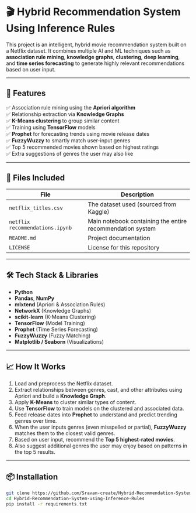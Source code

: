 # 🎬 Hybrid Recommendation System Using Inference Rules

This project is an intelligent, hybrid movie recommendation system built on a Netflix dataset. It combines multiple AI and ML techniques such as **association rule mining**, **knowledge graphs**, **clustering**, **deep learning**, and **time series forecasting** to generate highly relevant recommendations based on user input.

---

## 📌 Features

✅ Association rule mining using the **Apriori algorithm**  
✅ Relationship extraction via **Knowledge Graphs**  
✅ **K-Means clustering** to group similar content  
✅ Training using **TensorFlow** models  
✅ **Prophet** for forecasting trends using movie release dates  
✅ **FuzzyWuzzy** to smartly match user-input genres  
✅ Top 5 recommended movies shown based on highest ratings  
✅ Extra suggestions of genres the user may also like  

---

## 📂 Files Included

| File | Description |
|------|-------------|
| `netflix_titles.csv` | The dataset used (sourced from Kaggle) |
| `netflix recommendations.ipynb` | Main notebook containing the entire recommendation system |
| `README.md` | Project documentation |
| `LICENSE` | License for this repository |

---

## 🛠️ Tech Stack & Libraries

- **Python**
- **Pandas**, **NumPy**
- **mlxtend** (Apriori & Association Rules)
- **NetworkX** (Knowledge Graphs)
- **scikit-learn** (K-Means Clustering)
- **TensorFlow** (Model Training)
- **Prophet** (Time Series Forecasting)
- **FuzzyWuzzy** (Fuzzy Matching)
- **Matplotlib / Seaborn** (Visualizations)

---

## 📈 How It Works

1. Load and preprocess the Netflix dataset.
2. Extract relationships between genres, cast, and other attributes using Apriori and build a **Knowledge Graph**.
3. Apply **K-Means** to cluster similar types of content.
4. Use **TensorFlow** to train models on the clustered and associated data.
5. Feed release dates into **Prophet** to understand and predict trending genres over time.
6. When the user inputs genres (even misspelled or partial), **FuzzyWuzzy** matches them to the closest valid genres.
7. Based on user input, recommend the **Top 5 highest-rated movies**.
8. Also suggest additional genres the user may enjoy based on patterns in the top 5 results.

---

## 📦 Installation

```bash
git clone https://github.com/Sravan-create/Hybrid-Recommendation-System-using-Inference-Rules
cd Hybrid-Recommendation-System-using-Inference-Rules
pip install -r requirements.txt

